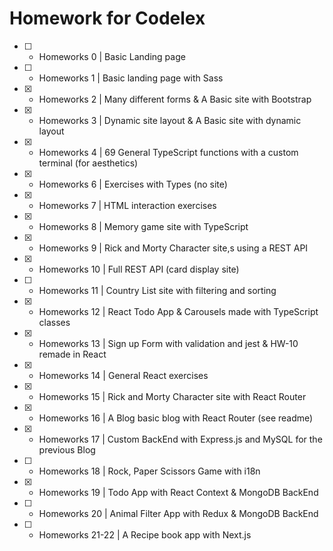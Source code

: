 # Homework for Codelex

- [ ] - Homeworks 0  | Basic Landing page 
- [ ] - Homeworks 1  | Basic landing page with Sass
- [x] - Homeworks 2  | Many different forms & A Basic site with Bootstrap
- [x] - Homeworks 3  | Dynamic site layout & A Basic site with dynamic layout
- [x] - Homeworks 4  | 69 General TypeScript functions with a custom terminal (for aesthetics)
- [x] - Homeworks 6  | Exercises with Types (no site)
- [x] - Homeworks 7  | HTML interaction exercises 
- [x] - Homeworks 8  | Memory game site with TypeScript
- [x] - Homeworks 9  | Rick and Morty Character site,s using a REST API
- [x] - Homeworks 10 | Full REST API (card display site) 
- [ ] - Homeworks 11 | Country List site with filtering and sorting
- [x] - Homeworks 12 | React Todo App & Carousels made with TypeScript classes
- [x] - Homeworks 13 | Sign up Form with validation and jest & HW-10 remade in React
- [x] - Homeworks 14 | General React exercises 
- [x] - Homeworks 15 | Rick and Morty Character site with React Router
- [x] - Homeworks 16 | A Blog basic blog with React Router (see readme)
- [x] - Homeworks 17 | Custom BackEnd with Express.js and MySQL for the previous Blog
- [ ] - Homeworks 18 | Rock, Paper Scissors Game with i18n
- [x] - Homeworks 19 | Todo App with React Context & MongoDB BackEnd
- [ ] - Homeworks 20 | Animal Filter App with Redux & MongoDB BackEnd
- [ ] - Homeworks 21-22 | A Recipe book app with Next.js
